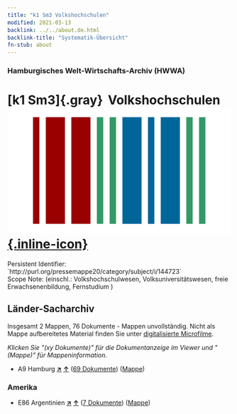 ```yaml
---
title: "k1 Sm3 Volkshochschulen"
modified: 2021-03-13
backlink: ../../about.de.html
backlink-title: "Systematik-Übersicht"
fn-stub: about
---
```


### Hamburgisches Welt-Wirtschafts-Archiv (HWWA)

# [k1 Sm3]{.gray}&#8201; Volkshochschulen &#160; [![Wikidata](/images/Wikidata-logo.svg "Wikidata"){.inline-icon}](http://www.wikidata.org/entity/Q104700173)

<div class="hint">Persistent Identifier: `http://purl.org/pressemappe20/category/subject/i/144723`</div>

<div class="hint">
Scope Note: (einschl.: Volkshochschulwesen, Volksuniversitätswesen, freie Erwachsenenbildung, Fernstudium
)
</div>





## Länder-Sacharchiv




Insgesamt 2 Mappen, 76 Dokumente - Mappen unvollständig.
Nicht als Mappe aufbereitetes Material finden Sie unter [digitalisierte Microfilme](/film/h1_sh.de.html).

_Klicken Sie "(xy Dokumente)" für die Dokumentanzeige im Viewer und "(Mappe)" für Mappeninformation._



- A9 Hamburg [**&nearr;**](../../../geo/i/140905/about.de.html "Hamburg (alle Mappen)") [**&uarr;**](../../../geo/about.de.html#A9 "Ländersystematik") (<a href="https://pm20.zbw.eu/iiifview/folder/sh/140905,144723" title="über: Hamburg : Volkshochschulen" target="_blank">69 Dokumente</a>) ([Mappe](../../../../folder/sh/1409xx/140905/1447xx/144723/about.de.html))

### Amerika

- E86 Argentinien [**&nearr;**](../../../geo/i/141692/about.de.html "Argentinien (alle Mappen)") [**&uarr;**](../../../geo/about.de.html#E86 "Ländersystematik") (<a href="https://pm20.zbw.eu/iiifview/folder/sh/141692,144723" title="über: Argentinien : Volkshochschulen" target="_blank">7 Dokumente</a>) ([Mappe](../../../../folder/sh/1416xx/141692/1447xx/144723/about.de.html))








